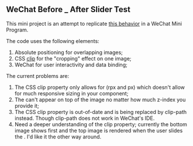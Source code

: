 ## WeChat Before _ After Slider Test

This mini project is an attempt to replicate [this behavior](https://ourcodeworld.com/articles/read/263/top-5-best-before-and-after-image-comparison-slider-jquery-and-javascript-plugins) in a WeChat Mini Program. 

The code uses the following elements: 
1. Absolute positioning for overlapping images;
2. CSS [clip](https://developer.mozilla.org/en-US/docs/Web/CSS/clip) for the "cropping" effect on one image;
3. WeChat [<slider>](https://developers.weixin.qq.com/miniprogram/dev/component/slider.html) for user interactivity and data binding;

The current problems are: 
1. The CSS clip property only allows for (rpx and px) which doesn't allow for much responsive sizing in your component;
2. The <slider> can't appear on top of the image no matter how much z-index you provide it;
3. The CSS clip property is out-of-date and is being replaced by clip-path instead. Though clip-path does not work in WeChat's IDE.
4. Need a deeper understanding of the clip property; currently the bottom image shows first and the top image is rendered when the user slides the <slider>. I'd like it the other way around. 
